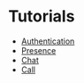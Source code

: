 # Tutorials 

- [Authentication](authentication)
- [Presence](presence)
- [Chat](chat)
- [Call](call)